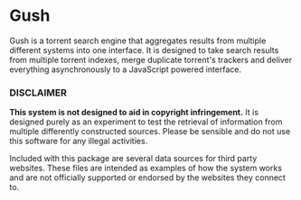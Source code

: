 Gush
====
Gush is a torrent search engine that aggregates results from multiple different systems into one interface. It is designed to take search results from multiple torrent indexes, merge duplicate torrent's trackers and deliver everything asynchronously to a JavaScript powered interface.

### DISCLAIMER
**This system is not designed to aid in copyright infringement.** It is designed purely as an experiment to test the retrieval of information from multiple differently constructed sources. Please be sensible and do not use this software for any illegal activities.

Included with this package are several data sources for third party websites. These files are intended as examples of how the system works and are not officially supported or endorsed by the websites they connect to.
